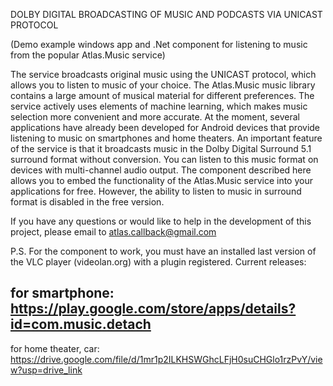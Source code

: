 DOLBY DIGITAL BROADCASTING OF MUSIC AND PODCASTS VIA UNICAST PROTOCOL

(Demo example windows app and .Net component for listening to music from the popular Atlas.Music service)

The service broadcasts original music using the UNICAST protocol, which allows you to listen to music of your choice.
The Atlas.Music music library contains a large amount of musical material for different preferences.
The service actively uses elements of machine learning, which makes music selection more convenient and more accurate.
At the moment, several applications have already been developed for Android devices that provide listening to music on smartphones and home theaters.
An important feature of the service is that it broadcasts music in the Dolby Digital Surround 5.1 surround format without conversion.
You can listen to this music format on devices with multi-channel audio output.
The component described here allows you to embed the functionality of the Atlas.Music service into your applications for free.
However, the ability to listen to music in surround format is disabled in the free version.

If you have any questions or would like to help in the development of this project, please email to atlas.callback@gmail.com

P.S. For the component to work, you must have an installed last version of the VLC player (videolan.org) with a plugin registered.
Current releases: 

for smartphone: https://play.google.com/store/apps/details?id=com.music.detach
-
for home theater, car: https://drive.google.com/file/d/1mr1p2ILKHSWGhcLFjH0suCHGlo1rzPvY/view?usp=drive_link
